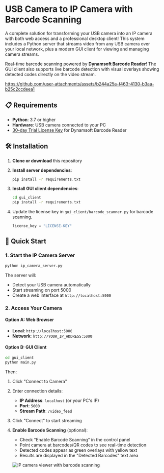 # USB Camera to IP Camera with Barcode Scanning

A complete solution for transforming your USB camera into an IP camera with both web access and a professional desktop client! This system includes a Python server that streams video from any USB camera over your local network, plus a modern GUI client for viewing and managing camera streams.

Real-time barcode scanning powered by **Dynamsoft Barcode Reader**! The GUI client also supports live barcode detection with visual overlays showing detected codes directly on the video stream.

https://github.com/user-attachments/assets/b244a25a-f463-4130-b3aa-b25c2ccdeea1


## 📋 Requirements

- **Python**: 3.7 or higher
- **Hardware**: USB camera connected to your PC
- [30-day Trial License Key](https://www.dynamsoft.com/customer/license/trialLicense/?product=dcv&package=cross-platform) for Dynamsoft Barcode Reader

## 🛠️ Installation

1. **Clone or download** this repository
2. **Install server dependencies**:
   ```bash
   pip install -r requirements.txt
   ```
3. **Install GUI client dependencies**:
   ```bash
   cd gui_client
   pip install -r requirements.txt
   ```

4. Update the license key in `gui_client/barcode_scanner.py` for barcode scanning.
    
    ```python
    license_key = "LICENSE-KEY"
    ```
    

## 🎯 Quick Start

### 1. Start the IP Camera Server

```bash
python ip_camera_server.py
```

The server will:
- Detect your USB camera automatically
- Start streaming on port 5000
- Create a web interface at `http://localhost:5000`

### 2. Access Your Camera

#### Option A: Web Browser
- **Local**: `http://localhost:5000`
- **Network**: `http://YOUR_IP_ADDRESS:5000`

#### Option B: GUI Client
```bash
cd gui_client
python main.py
```

Then:
1. Click "Connect to Camera"
2. Enter connection details:
   - **IP Address**: `localhost` (or your PC's IP)
   - **Port**: `5000`
   - **Stream Path**: `/video_feed`
3. Click "Connect" to start streaming
4. **Enable Barcode Scanning** (optional):
   - Check "Enable Barcode Scanning" in the control panel
   - Point camera at barcodes/QR codes to see real-time detection
   - Detected codes appear as green overlays with yellow text
   - Results are displayed in the "Detected Barcodes" text area

   ![IP camera viewer with barcode scanning](https://www.dynamsoft.com/codepool/img/2025/08/ip-camera-viewer.png)


